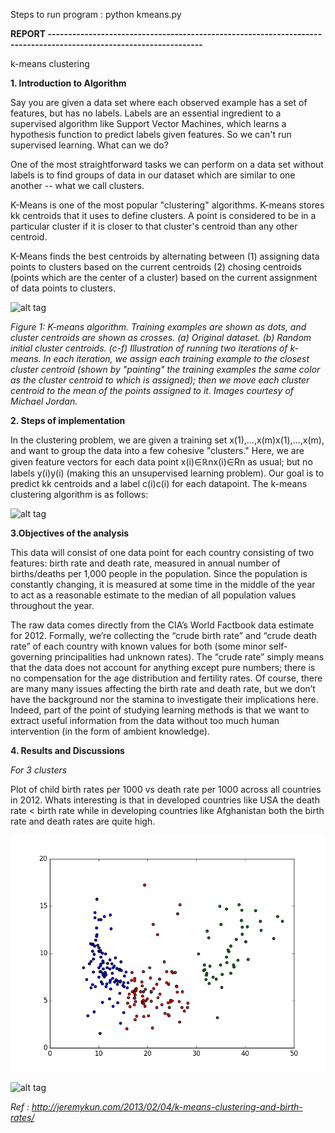 Steps to run program : python kmeans.py

**REPORT ------------------------------------------------------------------------------------------------------------------**

k-means clustering

**1. Introduction to Algorithm**

Say you are given a data set where each observed example has a set of features, but has no labels. Labels are an essential ingredient to a supervised algorithm like Support Vector Machines, which learns a hypothesis function to predict labels given features. So we can't run supervised learning. What can we do?

One of the most straightforward tasks we can perform on a data set without labels is to find groups of data in our dataset which are similar to one another -- what we call clusters.

K-Means is one of the most popular "clustering" algorithms. K-means stores kk centroids that it uses to define clusters. A point is considered to be in a particular cluster if it is closer to that cluster's centroid than any other centroid.

K-Means finds the best centroids by alternating between (1) assigning data points to clusters based on the current centroids (2) chosing centroids (points which are the center of a cluster) based on the current assignment of data points to clusters.

![alt tag](http://stanford.edu/~cpiech/cs221/img/kmeansViz.png)

_Figure 1: K-means algorithm. Training examples are shown as dots, and cluster centroids are shown as crosses. (a) Original dataset. (b) Random initial cluster centroids. (c-f) Illustration of running two iterations of k-means. In each iteration, we assign each training example to the closest cluster centroid (shown by "painting" the training examples the same color as the cluster centroid to which is assigned); then we move each cluster centroid to the mean of the points assigned to it. Images courtesy of Michael Jordan._

**2. Steps of implementation**

In the clustering problem, we are given a training set x(1),...,x(m)x(1),...,x(m), and want to group the data into a few cohesive "clusters." Here, we are given feature vectors for each data point x(i)∈ℝnx(i)∈Rn as usual; but no labels y(i)y(i) (making this an unsupervised learning problem). Our goal is to predict kk centroids and a label c(i)c(i) for each datapoint. The k-means clustering algorithm is as follows:

![alt tag](http://stanford.edu/~cpiech/cs221/img/kmeansMath.png)

**3.Objectives of the analysis**

This data will consist of one data point for each country consisting of two features: birth rate and death rate, measured in annual number of births/deaths per 1,000 people in the population. Since the population is constantly changing, it is measured at some time in the middle of the year to act as a reasonable estimate to the median of all population values throughout the year.

The raw data comes directly from the CIA’s World Factbook data estimate for 2012. Formally, we’re collecting the “crude birth rate” and “crude death rate” of each country with known values for both (some minor self-governing principalities had unknown rates). The “crude rate” simply means that the data does not account for anything except pure numbers; there is no compensation for the age distribution and fertility rates. Of course, there are many many issues affecting the birth rate and death rate, but we don’t have the background nor the stamina to investigate their implications here. Indeed, part of the point of studying learning methods is that we want to extract useful information from the data without too much human intervention (in the form of ambient knowledge).

**4. Results and Discussions**

_For 3 clusters_

Plot of child birth rates per 1000 vs death rate per 1000 across all countries in 2012. Whats interesting is that in developed countries like USA the death rate < birth rate while in developing countries like Afghanistan both the birth rate and death rates are quite high.

![alt tag](https://raw.githubusercontent.com/Akshay-Thakare/kMeans/master/figure_1.png)

![alt tag](http://jeremykun.files.wordpress.com/2013/02/countries-birth-deat-labeled.png?w=1800)



_Ref : http://jeremykun.com/2013/02/04/k-means-clustering-and-birth-rates/_
